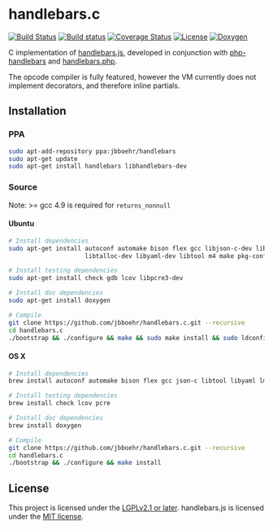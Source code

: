 # handlebars.c

[![Build Status](https://travis-ci.org/jbboehr/handlebars.c.svg?branch=master)](https://travis-ci.org/jbboehr/handlebars.c)
[![Build status](https://ci.appveyor.com/api/projects/status/d6faygdtk5ekroti?svg=true)](https://ci.appveyor.com/project/jbboehr/handlebars-c)
[![Coverage Status](https://coveralls.io/repos/jbboehr/handlebars.c/badge.svg?branch=master&service=github)](https://coveralls.io/github/jbboehr/handlebars.c?branch=master)
[![License](https://img.shields.io/badge/license-LGPLv2.1-brightgreen.svg)](LICENSE.md)
[![Doxygen](https://img.shields.io/badge/doxygen-0.6.0-blue.svg)](https://jbboehr.github.io/handlebars.c/doxygen/index.html)


C implementation of [handlebars.js](https://github.com/wycats/handlebars.js/),
developed in conjunction with [php-handlebars](https://github.com/jbboehr/php-handlebars)
and [handlebars.php](https://github.com/jbboehr/handlebars.php).

The opcode compiler is fully featured, however the VM currently does not implement decorators, and therefore inline 
partials.

## Installation


### PPA

```bash
sudo apt-add-repository ppa:jbboehr/handlebars
sudo apt-get update
sudo apt-get install handlebars libhandlebars-dev
```


### Source

Note: >= gcc 4.9 is required for `returns_nonnull`

#### Ubuntu 

```bash
# Install dependencies
sudo apt-get install autoconf automake bison flex gcc libjson-c-dev liblmdb-dev \
                     libtalloc-dev libyaml-dev libtool m4 make pkg-config

# Install testing dependencies
sudo apt-get install check gdb lcov libpcre3-dev

# Install doc dependencies
sudo apt-get install doxygen

# Compile
git clone https://github.com/jbboehr/handlebars.c.git --recursive
cd handlebars.c
./bootstrap && ./configure && make && sudo make install && sudo ldconfig
```


#### OS X

```bash
# Install dependencies
brew install autoconf automake bison flex gcc json-c libtool libyaml lmdb pkg-config talloc

# Install testing dependencies
brew install check lcov pcre

# Install doc dependencies
brew install doxygen

# Compile
git clone https://github.com/jbboehr/handlebars.c.git --recursive
cd handlebars.c
./bootstrap && ./configure && make install
```


## License

This project is licensed under the [LGPLv2.1 or later](LICENSE.md).
handlebars.js is licensed under the [MIT license](http://opensource.org/licenses/MIT).
